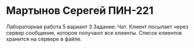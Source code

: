 # Мартынов Серегей ПИН-221
Лабораторная работа 5 вариант 3
Задание: Чат. Клиент посылает через сервер сообщение, которое получают все клиенты. Список клиентов хранится на сервере в файле.
